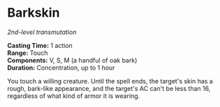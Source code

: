 # Barkskin 
_2nd-level transmutation_ 

**Casting Time:** 1 action    
**Range:** Touch    
**Components:** V, S, M (a handful of oak bark)    
**Duration:** Concentration, up to 1 hour 

You touch a willing creature. Until the spell ends, the target's skin has a rough, bark-like appearance, and the target's AC can't be less than 16, regardless of what kind of armor it is wearing.

